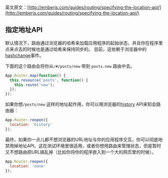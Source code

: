 英文原文：[http://emberjs.com/guides/routing/specifying-the-location-api/](http://emberjs.com/guides/routing/specifying-the-location-api/)

## 指定地址API

默认情况下，路由通过浏览器的哈希来加载应用程序的起始状态，并且你在程序里点来点去的时候也是通过哈希来保持同步的。
目前，这依赖于浏览器中的[hashchange](http://caniuse.com/hashchange)事件。

下面的这个路由会将你从`/#/posts/new` 带到 `posts.new` 路由中去。

```javascript
App.Router.map(function() {
  this.resource('posts', function() {
    this.route('new');
  });
});
```

如果你想`/posts/new` 这样的地址起作用，你可以用浏览器的[history](http://caniuse.com/history) API来知会路由器：

```js
App.Router.reopen({
  location: 'history'
});
```
最终，如果你一点儿都不想浏览器的URL地址与你的应用程序交互，你可以彻底地禁用掉地址API。这在测试环境里很适用，或者你想用路由来管理状态，但是暂时又不想路由把URL搞乱掉（比如你将你的程序嵌入到一个大的网页里的时候）。

```js
App.Router.reopen({
  location: 'none'
});
```